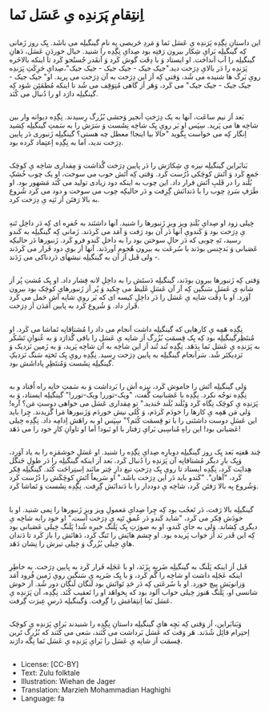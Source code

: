 # اِنتِقامِ پَرَندِه یِ عَسَل نَما

##
این داستانِ نِگِدِه پَرَندِه یِ عَسَل نَما وَ مَردِ حَریصی بِه نامِ گینگیلِه می باشَد. یِک روز زَمانی کِه گینگیلِه بَرایِ شِکار بیرون رَفتِه بود صِدایِ نِگِدِه را شنید. خیال خوردَنِ عَسَل، دَهانِ گینگیلِه را آب اَنداخت. او ایستاد وَ با دِقَت گوش کَرد وَ آنقَدر جُستُجو کَرد تا اینکه بالاخَره پَرَندِه را دَر بالایِ دِرَخت دید."جیک جیک - جیک جیک - جیک جیک"،صِدایِ حَرِکَتِ پَرَندِه رویِ بَرگ ها شنیده می شُد، وَقتی کِه اَز این دِرَخت به آن دِرَخت می پرید. او" جیک جیک - جیک جیک - جیک جیک" می کَرد، وَهَر اَز گاهی مُتِوَقِف می شُد تا اینکه مُطمَئِن شَوَد کِه گینگیلِه دارَد او را دُنبال می کُنَد.

##
بَعد اَز نیم ساعَت، آنها به یک دِرَختِ اَنجیر وَحشی بُزُرگ رِسیدند. نِگِدِه دیوانه وار بین شاخِه ها می پَرید. سِپَس او بَر رویِ یِک شاخِه نِشَست وَ سَرَش را به سَمتِ گینگیلِه کِشید اِنگار کِه می خواست بِگوید "حالا بیا اینجا! معطل چه هستی؟ گینگیلِه زَنبوری دَر پایین دِرَخت ندید، اَما به نِگِدِه اِعتِماد کَرده بود.

##
بَنابَراین گینگیلِه نیزه یِ شِکارَش را دَر پایین دِرَخت گُذاشت وَ مِقداری شاخِه یِ کوچَک جَمع کَرد وَ آتَش کوچَکی دُرُست کَرد. وَقتی کِه آتَش خوب می سوخت، او یک چوب خُشکِ بُلَند را در قَلبِ آتَش قرار داد. این چوب به اینکه دود زیادی تولید می کُنَد مَشهور بود. او طَرَفِ سَردِ چوب را با دَندانَش گِرِفت و دَر حالیکِه چوب می سوخت و دود می کَرد شُروع به بالا رَفتَن اَز تَنِه یِ دِرَخت کرد.

##
خِیلی زود او صِدایِ بُلَندِ ویز ویزِ زَنبورها را شنید. آنها داشتَند به حُفرِه ای کِه دَر داخِل تَنهِ یِ دِرَخت بود وَ کَندویِ آنها دَر آن بود رَفت وَ آمَد می کَردَند. زَمانی کِه گینگیلِه به کَندو رسید، تَهِ چوبی که دَر حالِ سوختن بود را به داخلِ کَندو فرو کَرد. زَنبورها دَر حالیکِه عَصَبانی وَ بَدجِنس بودَند با سُرعَت به بیرون هُجوم آوردَند. آنها اَز بویِ دود فَرار می کَردَند - ولی قَبل اَز آن به گینگیلِه نیشهای دَردناکی می زَدَند.

##
وَقتی کِه زَنبورها بیرون بودَند، گینگیلِه دَستَش را به داخِلِ لانه فِشار داد. او یِک مُشتِ پُر اَز شانهِ یِ عَسَلِ سَنگین کِه اَز آن عَسَلِ غَلیظ می چِکید وَ پُر اَز زَنبورهایِ کوچَک بود بیرون آوَرد. او با دِقَت شانِه یِ عَسَل را دَر داخِلِ کیسه ای که بَر رویِ شانِه اَش حَمل می کَرد قَرار داد. وَ شُروع کَرد به پایین آمَدَن اَز دِرَخت.

##
نِگِدِه هَمِه یِ کارهایی که گینگیلِه داشت اَنجام می داد را مُشتاقانِه تَماشا می کَرد. او مُنتَظِرگینگیلِه بود کِه یِک قِسمَتِ بُزُرگ اَز شانِه یِ عَسَل را باقی گُذارَد وَ به عُنوانِ تَشَکُر به پَرَندِه یِ عَسَل نَما بِدَهَد. نِگِدِه تُند تُند اَز این شاخِه به آن شاخِه پَرید، وَ به زَمین نَزدیک وَ نَزدیکتَر شُد. سَراَنجام گینگیلِه به پایین دِرَخت رِسید. نِگِدِه رویِ یِک تَختِه سَنگ نَزدیکِ گینگیلِه نِشَست وَمُنتَظِرِ پاداشَش بود.

##
وَلی گینگیلِه آتَش را خاموش کَرد، نیزه اَش را بَرداشت وَ به سَمتِ خانِه راه اُفتاد و به نِگِدِه توجُه نکرد. نِگِدِه با عَصَبانیت گُفت، "ویک-تورر! ویک-تورر!" گینگیلِه ایستاد، وَ به پَرَندِه یِ کوچَک نِگاه کَرد وَبُلَند بُلَند خَندید." تو مِقداری عَسَل می خواهی دوستِ مَن؟ آره! وَلی مَن هَمِه یِ کارها را خودَم کَردَم، وَ کُلی نیش خوردَم وَزَنبورها مَرا گَزیدند. چِرا باید این عَسَلِ دوست داشتَنی را با تو قِسمَت کُنَم؟" سِپَس او به راهَش اِدامِه داد. نِگِدِه خِیلی عَصَبانی بود! این راهِ مُناسِبی بَرایِ رَفتار با او نَبود! اَما او تاوانِ کارِ خود را می دَهَد!

##
چَند هَفتِه بَعد یِک روز گینگیلِه دوبارِه صِدایِ نِگِدِه را شنید. او عَسَلِ خوشمَزِه را به یاد آوَرد، وَیِک بارِ دیگر مُشتاقانِه آن پَرَندِه را دُنبال کَرد. بَعد اَز اینکه گینگیلِه را دَر طولِ جَنگَل هِدایَت کَرد، نِگِدِه ایستاد تا رویِ یِک دِرَختِ تیغ دارِ چَتر مانَند اِستِراحَت کُنَد. گینگیلِه فِکر کَرد، "آهان". "کَندو باید دَر این دِرَخت باشَد." او سَریعاً آتَشِ کوچَکَش را دُرُست کَرد وَشُروع بِه بالا رَفتَن کَرد، شاخِه یِ دوددار را با دَندانَش گِرِفت. نِگِدِه نِشَست وَ تَماشا کَرد.

##
گینگیلِه بالا رَفت، دَر تَعجُب بود کِه چِرا صِدایِ مَعمولِ ویز ویزِ زَنبورها را نِمی شنید. او با خودَش فِکر می کَرد، "شاید کَندو دَر عُمقِ تَنِه یِ دِرَخت اَست." او خود رابه شاخِه یِ دیگری کِشاند. وَلی به جایِ کَندو، او به صورَتِ یِک پَلَنگ خیره شُد! پَلَنگ خِیلی عَصَبانی بود کِه این قَدر بَد اَز خواب پَریده بود. او چِشم هایَش را تَنگ کَرد، دَهانَش را باز کَرد تا دَندان هایِ خِیلی بُزُرگ وَ خِیلی تیزش را نِشان دَهَد.

##
قَبل اَز اینکه پَلَنگ به گینگیلِه ضَربِه بِزَنَد، او با عَجَلِه فَرار کَرد به پایین دِرَخت. به خاطِرِ اینکه عَجَلِه داشت او شاخِه را گُم کَرد، وَ با یِک ضَربِه یِ سَنگین رویِ زَمین فُرود آمَد وَزانویَش پیچ خورد. او با سُرعَتی کِه دَر حَدِ تَوانَش بود لَنگان لَنگان دور شُد. اَز خوش شانسی او، پَلَنگ هَنوز خِیلی خواب آلود بود که بِخواهَد او را تَعقیب کُنَد. نِگِدِه، آن پَرَندِه یِ عَسَل نَما اِنتِقامَش را گِرِفت. وَگینگیلِه دَرسِ عِبرَت گِرفت.

##
وَبَنابَراین، اَز وَقتی کِه بَچِه هایِ گینگیلِه داستانِ نِگِدِه را شنیدند بَرایِ پَرَندِه یِ کوچَک اِحتِرام قائِل شُدَند. هَر وَقت که عَسَل بَرداشت می کُنَند، سَعی می کُنَند که بُزُرگ تَرین قِسمَت اَز شانِه یِ عَسَل را بَرایِ پَرَندِه یِ عَسَل نَما نِگَه دارَند.

##
* License: [CC-BY]
* Text: Zulu folktale
* Illustration: Wiehan de Jager
* Translation: Marzieh Mohammadian Haghighi
* Language: fa
